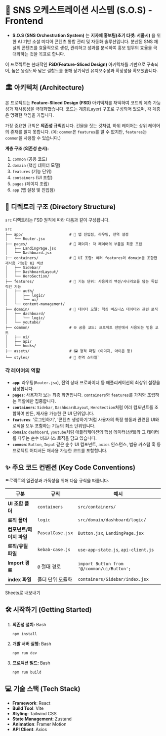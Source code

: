 # 🚀 SNS 오케스트레이션 시스템 (S.O.S) - Frontend

- **S.O.S (SNS Orchestration System)** 는 **지자체 홍보팀(초기 타겟: 서울시)** 을 위한 AI 기반 소셜 미디어 콘텐츠 통합 관리 및 자동화 솔루션입니다. 분산된 SNS 채널의 콘텐츠를 효율적으로 생성, 관리하고 성과를 분석하여 홍보 업무의 효율을 극대화하는 것을 목표로 합니다.

이 프로젝트는 현대적인 **FSD(Feature-Sliced Design)** 아키텍처를 기반으로 구축되어, 높은 응집도와 낮은 결합도를 통해 장기적인 유지보수성과 확장성을 확보했습니다.

## 🏛️ 아키텍처 (Architecture)

본 프로젝트는 **Feature-Sliced Design (FSD)** 아키텍처를 채택하여 코드의 예측 가능성과 재사용성을 극대화했습니다. 코드는 계층(Layer) 구조로 구성되어 있으며, 각 계층은 명확한 책임을 가집니다.

가장 중요한 규칙은 **의존성 규칙**입니다. 건물을 짓는 것처럼, 하위 레이어는 상위 레이어의 존재를 알지 못합니다. (예: `common`은 `features`를 알 수 없지만, `features`는 `common`을 사용할 수 있습니다.)

**계층 구조 (의존성 순서):**

1. `common` (공용 코드)
2. `domain` (핵심 데이터 모델)
3. `features` (기능 단위)
4. `containers` (UI 조합)
5. `pages` (페이지 조립)
6. `app` (앱 설정 및 진입점)

## 📁 디렉토리 구조 (Directory Structure)

`src` 디렉토리는 FSD 원칙에 따라 다음과 같이 구성됩니다.

```
src
├── app/                     # 🏁 앱 진입점, 라우팅, 전역 설정
│   └── Router.jsx
├── pages/                   # 📄 페이지: 각 레이어의 부품을 최종 조립
│   ├── LandingPage.jsx
│   └── Dashboard.jsx
├── containers/              # 🧩 UI 조합: 여러 features와 domain을 조합한 재사용 가능한 UI 섹션
│   ├── Sidebar/
│   ├── DashboardLayout/
│   └── HeroSection/
├── features/                # 🚀 기능 단위: 사용자의 액션/시나리오를 담는 독립적인 기능
│   ├── auth/
│   │   ├── logic/
│   │   └── ui/
│   └── content-management/
├── domain/                  # 📂 데이터 모델: 핵심 비즈니스 데이터와 관련 로직
│   ├── dashboard/
│   │   └── logic/
│   └── youtube/
├── common/                  # 🌐 공용 코드: 프로젝트 전반에서 사용되는 범용 코드
│   ├── ui/
│   ├── api/
│   └── hooks/
├── assets/                  # 🖼️ 정적 파일 (이미지, 아이콘 등)
└── styles/                  # 🎨 전역 스타일`
```

### 각 레이어의 역할

- **`app`**: 라우팅(`Router.jsx`), 전역 상태 프로바이더 등 애플리케이션의 최상위 설정을 담당합니다.
- **`pages`**: 사용자가 보는 최종 화면입니다. `containers`와 `features`를 가져와 조립하는 역할에만 집중합니다.
- **`containers`**: `Sidebar`, `DashboardLayout`, `HeroSection`처럼 여러 컴포넌트를 조합하여 만든, 재사용 가능한 큰 UI 단위입니다.
- **`features`**: '로그인하기', '콘텐츠 생성하기'처럼 사용자의 특정 행동과 관련된 UI와 로직을 모두 포함하는 기능의 최소 단위입니다.
- **`domain`**: `dashboard`, `youtube`처럼 애플리케이션의 핵심 데이터(상태)와 그 데이터를 다루는 순수 비즈니스 로직을 담고 있습니다.
- **`common`**: `Button`, `Input` 같은 순수 UI 컴포넌트, `axios` 인스턴스, 범용 커스텀 훅 등 프로젝트 어디서든 재사용 가능한 코드를 포함합니다.

## ✨ 주요 코드 컨벤션 (Key Code Conventions)

프로젝트의 일관성과 가독성을 위해 다음 규칙을 따릅니다.

| 구분 | 규칙 | 예시 |
| --- | --- | --- |
| **UI 조합 폴더** | `containers` | `src/containers/` |
| **로직 폴더** | `logic` | `src/domain/dashboard/logic/` |
| **컴포넌트/페이지 파일** | `PascalCase.jsx` | `Button.jsx`, `LandingPage.jsx` |
| **로직/유틸 파일** | `kebab-case.js` | `use-app-state.js`, `api-client.js` |
| **Import 경로** | `@` 절대 경로 | `import Button from '@/common/ui/Button';` |
| **index 파일** | 폴더 단위 모듈화 | `containers/Sidebar/index.jsx` |

Sheets로 내보내기

## 🛠️ 시작하기 (Getting Started)

1. **의존성 설치:** Bash
    
    ```npm install```
    
2. **개발 서버 실행:** Bash
    
    ```npm run dev```
    
3. **프로덕션 빌드:** Bash
    
    ```npm run build```
    

## 💻 기술 스택 (Tech Stack)

- **Framework**: React
- **Build Tool**: Vite
- **Styling**: Tailwind CSS
- **State Management**: Zustand
- **Animation**: Framer Motion
- **API Client**: Axios
